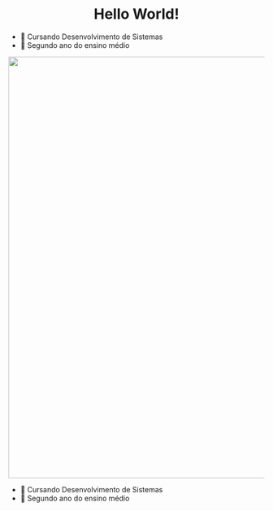 <div align="center">
<h1>Hello World!</h1>
</div>

- 💭 Cursando Desenvolvimento de Sistemas
- 💭 Segundo ano do ensino médio


<div align="center">
<img src="https://user-images.githubusercontent.com/99843232/183812577-374a55e5-95d8-4e90-bf72-a33643a5e276.gif"  width="830px"/><br>
</div>


- 💭 Cursando Desenvolvimento de Sistemas
- 💭 Segundo ano do ensino médio



